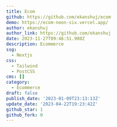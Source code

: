 ```yaml
---
title: Ecom
github: https://github.com/ekanshuj/ecom
demo: https://ecom-neon-six.vercel.app/
author: ekanshuj
author_link: https://github.com/ekanshuj
date: 2023-11-27T09:46:51.980Z
description: Ecommerce
ssg:
  - Nextjs
css:
  - Tailwind
  - PostCSS
cms: []
category:
  - Ecommerce
draft: false
publish_date: '2023-01-09T23:13:13Z'
update_date: '2023-04-22T19:23:42Z'
github_star: 1
github_fork: 0
---
```

